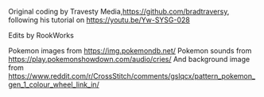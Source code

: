 Original coding by Travesty Media,https://github.com/bradtraversy, following his tutorial on https://youtu.be/Yw-SYSG-028

Edits by RookWorks

Pokemon images from https://img.pokemondb.net/
Pokemon sounds from https://play.pokemonshowdown.com/audio/cries/
And background image from https://www.reddit.com/r/CrossStitch/comments/gslqcx/pattern_pokemon_gen_1_colour_wheel_link_in/
